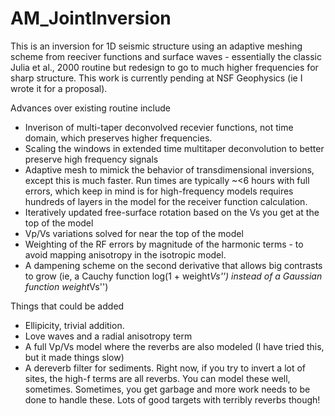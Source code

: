 # AM_JointInversion

This is an inversion for 1D seismic structure using an adaptive meshing scheme from reeciver functions and surface waves - essentially the classic Julia et al., 2000 routine but redesign to go to much higher frequencies for sharp structure. This work is currently pending at NSF Geophysics (ie I wrote it for a proposal). 

Advances over existing routine include
 - Inverison of multi-taper deconvolved recevier functions, not time domain, which preserves higher frequencies.
 - Scaling the windows in extended time multitaper deconvolution to better preserve high frequency signals
 - Adaptive mesh to mimick the behavior of transdimensional inversions, except this is much faster. Run times are typically ~<6 hours with full errors, which keep in mind is for high-frequency models requires hundreds of layers in the model for the receiver function calculation.
 - Iteratively updated free-surface rotation based on the Vs you get at the top of the model
 - Vp/Vs variations solved for near the top of the model
 - Weighting of the RF errors by magnitude of the harmonic terms - to avoid mapping anisotropy in the isotropic model.
 - A dampening scheme on the second derivative that allows big contrasts to grow (ie, a Cauchy function log(1 + weight*Vs'') instead of a Gaussian function weight*Vs'')

Things that could be added
 - Ellipicity, trivial addition. 
 - Love waves and a radial anisotropy term
 - A full Vp/Vs model where the reverbs are also modeled (I have tried this, but it made things slow)
 - A dereverb filter for sediments. Right now, if you try to invert a lot of sites, the high-f terms are all reverbs. You can model these well, sometimes. Sometimes, you get garbage and more work needs to be done to handle these. Lots of good targets with terribly reverbs though!

